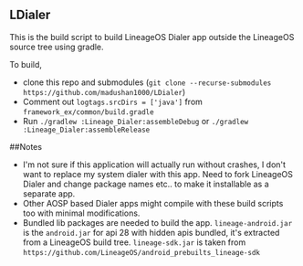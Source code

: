 ## LDialer

This is the build script to build LineageOS Dialer app outside the LineageOS source tree using gradle.

To build,

* clone this repo and submodules (`git clone --recurse-submodules https://github.com/madushan1000/LDialer`)
* Comment out `logtags.srcDirs = ['java']` from `framework_ex/common/build.gradle`
* Run `./gradlew :Lineage_Dialer:assembleDebug` or `./gradlew :Lineage_Dialer:assembleRelease`

##Notes

* I'm not sure if this application will actually run without crashes, I don't want to replace my system dialer with this app. Need to fork LineageOS Dialer and change package names etc.. to make it installable as a separate app.
* Other AOSP based Dialer apps might compile with these build scripts too with minimal modifications.
* Bundled lib packages are needed to build the app. `lineage-android.jar` is the `android.jar` for api 28 with hidden apis bundled, it's extracted from a LineageOS build tree. `lineage-sdk.jar` is taken from `https://github.com/LineageOS/android_prebuilts_lineage-sdk`
